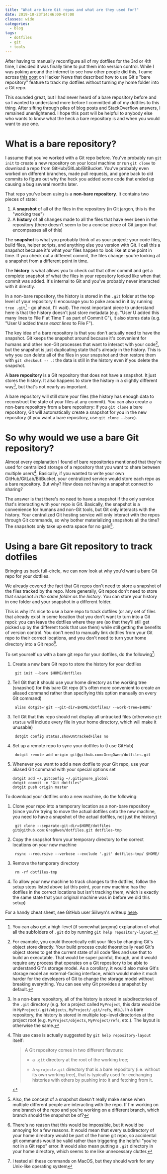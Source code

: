 ```yaml
---
title: "What are bare Git repos and what are they used for?"
date: 2019-10-23T14:46:00-07:00
classes: wide
categories:
  - blog
tags:
  - dotfiles
  - git
  - tools
---
```


After having to manually reconfigure all of my dotfiles for the 3rd or 4th time, I decided it was finally time to put them into version control. While I was poking around the internet to see how other people did this, I came across [this post](https://news.ycombinator.com/item?id=11070797) on Hacker News that described how to use Git's "bare repository" feature to track my dotfiles without turning my home folder into a Git repo.

This sounded great, but I had never heard of a bare repository before and so I wanted to understand more before I committed all of my dotfiles to this thing. After sifting through piles of blog posts and StackOverflow answers, I remained unenlightened. I hope this post will be helpful to anybody else who wants to know what the heck a bare repository is and when you would want to use one.

# What is a bare repository?

I assume that you've worked with a Git repo before. You've probably run `git init` to create a new repository on your local machine or run `git clone` to download a repo from GitHub/GitLab/BitBucket. You've probably even worked on different branches, made pull requests, and gone back to old commits to figure out why the heck you added some code that ended up causing a bug several months later.

That repo you've been using is a **non-bare repository**. It contains two pieces of state:

1. A **snapshot** of all of the files in the repository (in Git jargon, this is the "working tree")
1. A **history** of all changes made to all the files that have ever been in the repository (there doesn't seem to be a concise piece of Git jargon that encompasses all of this)

The **snapshot** is what you probably think of as your project: your code files, build files, helper scripts, and anything else you version with Git. I call this a snapshot because it's what your files happen to look like at one point in time. If you check out a different commit, the files change: you're looking at a snapshot from a different point in time.

The **history** is what allows you to check out that other commit and get a complete snapshot of what the files in your repository looked like when that commit was added. It's internal to Git and you've probably never interacted with it directly.

In a non-bare repository, the history is stored in the `.git` folder at the top level of your repository (I encourage you to poke around in it by running `tree .git`[^repository-layout] - go ahead, I'll wait). The most important piece to understand here is that the history doesn't just store metadata (e.g. "User U added this many lines to File F at Time T as part of Commit C"), it also stores data (e.g. "User U added *these exact lines* to File F").

The key idea of a bare repository is that you don't actually need to have the snapshot. Git keeps the snapshot around because it's convenient for humans and other non-Git processes that want to interact with your code[^non-git-processes], but the snapshot is just duplicating state that's already in the history. This is why you can delete all of the files in your snapshot and then restore them with `git checkout -- .`: the data is still in the history even if you delete the snapshot.

A **bare repository** is a Git repository that does not have a snapshot. It just stores the history. It also happens to store the history in a slightly different way[^different-storage], but that's not nearly as important.

A bare repository will still store your files (the history has enough data to reconstruct the state of your files at any commit). You can also create a non-bare repository from a bare repository: if you `git clone` a bare repository, Git will automatically create a snapshot for you in the new repository (if you want a bare repository, use `git clone --bare`).

# So why would we use a bare Git repository?

Almost every explanation I found of bare repositories mentioned that they're used for centralized storage of a repository that you want to share between multiple users[^shared-repo]. Basically, if you wanted to write your own GitHub/GitLab/BitBucket, your centralized service would store each repo as a bare repository. But why? How does not having a snapshot connect to sharing?

The answer is that there's no need to have a snapshot if the only service that's interacting with your repo is Git. Basically, the snapshot is a convenience for humans and non-Git tools, but Git only interacts with the history. Your centralized Git hosting service will only interact with the repos through Git commands, so why bother materializing snapshots all the time? The snapshots only take up extra space for no gain[^snapshot-makes-no-sense].

# Using a bare Git repository to track dotfiles

Bringing us back full-circle, we can now look at why you'd want a bare Git repo for your dotfiles.

We already covered the fact that Git repos don't need to store a snapshot of the files tracked by the repo. More generally, Git repos don't need to store that snapshot *in the same folder as the history*. You can store your history in one folder and your snapshot in a different folder.

This is why it's nice to use a bare repo to track dotfiles (or any set of files that already exist in some location that you don't want to turn into a Git repo): you can leave the dotfiles where they are (so that they'll still get picked up by the different tools that use them) while still getting the benefits of version control. You don't need to manually link dotfiles from your Git repo to their correct locations, and you don't need to turn your home directory into a Git repo[^no-home-git-repo].

To set yourself up with a bare git repo for your dotfiles, do the following[^tested-on-macos]:

1. Create a new bare Git repo to store the history for your dotfiles

        git init --bare $HOME/dotfiles

1. Tell Git that it should use your home directory as the working tree (snapshot) for this bare Git repo (it's often more convenient to create an aliased command rather than specifying this option manually on every Git command)

        alias dotgit='git --git-dir=$HOME/dotfiles/ --work-tree=$HOME'

1. Tell Git that this repo should not display all untracked files (otherwise `git status` will include every file in your home directory, which will make it unusable)

        dotgit config status.showUntrackedFiles no

1. Set up a remote repo to sync your dotfiles to (I use GitHub)

        dotgit remote add origin git@github.com:GregOwen/dotfiles.git

1. Whenever you want to add a new dotfile to your Git repo, use your aliased Git command with your special options set

    ```
    dotgit add ~/.gitconfig ~/.gitignore_global
    dotgit commit -m "Git dotfiles"
    dotgit push origin master
    ```

To download your dotfiles onto a new machine, do the following:

1. Clone your repo into a temporary location as a non-bare repository (since you're trying to move the actual dotfiles onto the new machine, you need to have a snapshot of the actual dotfiles, not just the history)

        git clone --separate-git-dir=$HOME/dotfiles git@github.com:GregOwen/dotfiles.git dotfiles-tmp

1. Copy the snapshot from your temporary directory to the correct locations on your new machine

        rsync --recursive --verbose --exclude '.git' dotfiles-tmp/ $HOME/

1. Remove the temporary directory

        rm -rf dotfiles-tmp

1. To allow your new machine to track changes to the dotfiles, follow the setup steps listed above (at this point, your new machine has the dotfiles in the correct locations but isn't tracking them, which is exactly the same state that your original machine was in before we did this setup)

For a handy cheat sheet, see GitHub user Siilwyn's writeup [here](https://github.com/Siilwyn/my-dotfiles/tree/master/.my-dotfiles).



[^repository-layout]: You can also get a high-level (if somewhat jargony) explanation of what all the subfolders of `.git` do by running `git help repository-layout`.

[^non-git-processes]: For example, you could theoretically edit your files by changing Git's object store directly. Your build process could theoretically read Git's object stores to get the current state of all code files and use that to build an executable. That would be super painful, though, and it would require any process that operates on a Git repository to be able to understand Git's storage model. As a corollary, it would also make Git's storage model an external-facing interface, which would make it much harder for the developers of Git to change the storage model without breaking everything. You can see why Git provides a snapshot by default.

[^different-storage]: In a non-bare repository, all of the history is stored in subdirectories of the `.git` directory (e.g. for a project called `MyProject`, this data would be in `MyProject/.git/objects`, `MyProject/.git/refs`, etc.). In a bare repository, the history is stored in multiple top-level directories at the project root (e.g. `MyProject/objects`, `MyProject/refs`, etc.). The layout is otherwise the same.

[^shared-repo]: This use case is actually suggested by `git help repository-layout` itself:

    > A Git repository comes in two different flavours:
    >
    > - a `.git` directory at the root of the working tree;
    >
    > - a `<project>.git` directory that is a bare repository (i.e. without its own working tree), that is typically used for exchanging histories with others by pushing into it and fetching from it.

[^snapshot-makes-no-sense]: Also, the concept of a snapshot doesn't really make sense when multiple different people are interacting with the repo. If I'm working on one branch of the repo and you're working on a different branch, which branch should the snapshot be of?

[^no-home-git-repo]: There's no reason that this would be impossible, but it would be annoying for a few reasons. It would mean that every subdirectory of your home directory would be part of the home git repo, so accidental git commands would be valid rather than triggering the helpful "you're not in a Git repo" error. It would also mean putting a `.git` directory in your home directory, which seems to me like unnecessary clutter.

[^tested-on-macos]: I tested all these commands on MacOS, but they should work for any Unix-like operating system